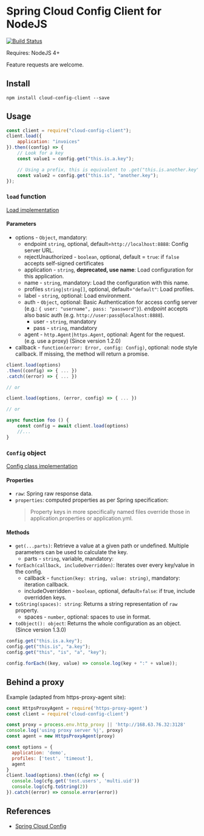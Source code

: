 # Spring Cloud Config Client for NodeJS

[![Build Status](https://travis-ci.org/victorherraiz/cloud-config-client.svg?branch=master)](https://travis-ci.org/victorherraiz/cloud-config-client)

Requires: NodeJS 4+

Feature requests are welcome.

## Install

    npm install cloud-config-client --save

## Usage

```js
const client = require("cloud-config-client");
client.load({
    application: "invoices"
}).then((config) => {
    // Look for a key
    const value1 = config.get("this.is.a.key");

    // Using a prefix, this is equivalent to .get("this.is.another.key");
    const value2 = config.get("this.is", "another.key");
});

```

### `load` function

[Load implementation](./index.js)

#### Parameters

* options - `Object`, mandatory:
  * endpoint `string`, optional, default=`http://localhost:8888`: Config server URL.
  * rejectUnauthorized - `boolean`, optional, default = `true`: if `false` accepts self-signed certificates
  * application - `string`, **deprecated, use name**: Load configuration for this application.
  * name - `string`, mandatory: Load the configuration with this name.
  * profiles `string|string[]`, optional, default=`"default"`: Load profiles.
  * label - `string`, optional: Load environment.
  * auth - `Object`, optional: Basic Authentication for access config server (e.g.: `{ user: "username", pass: "password"}`).
    _endpoint_ accepts also basic auth (e.g. `http://user:pass@localhost:8888`).
    * user - `string`, mandatory
    * pass - `string`, mandatory
  * agent - `http.Agent|https.Agent`, optional: Agent for the request. (e.g. use a proxy) (Since version 1.2.0)
* callback - `function(error: Error, config: Config)`, optional: node style callback. If missing, the method will return a promise.

```js
client.load(options)
.then((config) => { ... })
.catch((error) => { ... })

// or

client.load(options, (error, config) => { ... })

// or

async function foo () {
    const config = await client.load(options)
    //...
}

```

### `Config` object

[Config class implementation](./lib/config.js)

#### Properties

* `raw`: Spring raw response data.
* `properties`: computed properties as per Spring specification:
  > Property keys in more specifically named files override those in application.properties or application.yml.

#### Methods

* `get(...parts)`: Retrieve a value at a given path or undefined. Multiple parameters can be used to calculate the key.
  * parts - `string`, variable, mandatory:
* `forEach(callback, includeOverridden)`: Iterates over every key/value in the config.
  * callback - `function(key: string, value: string)`, mandatory: iteration callback.
  * includeOverridden - `boolean`, optional, default=`false`: if true, include overridden keys.
* `toString(spaces): string`: Returns a string representation of `raw` property.
  * spaces - `number`, optional: spaces to use in format.
* `toObject(): object`: Returns the whole configuration as an object. (Since version 1.3.0)

```js
config.get("this.is.a.key");
config.get("this.is", "a.key");
config.get("this", "is", "a", "key");

config.forEach((key, value) => console.log(key + ":" + value));
```

## Behind a proxy

Example (adapted from https-proxy-agent site):

```js
const HttpsProxyAgent = require('https-proxy-agent')
const client = require('cloud-config-client')

const proxy = process.env.http_proxy || 'http://168.63.76.32:3128'
console.log('using proxy server %j', proxy)
const agent = new HttpsProxyAgent(proxy)

const options = {
  application: 'demo',
  profiles: ['test', 'timeout'],
  agent
}
client.load(options).then((cfg) => {
  console.log(cfg.get('test.users', 'multi.uid'))
  console.log(cfg.toString(2))
}).catch((error) => console.error(error))
```

## References

* [Spring Cloud Config](http://cloud.spring.io/spring-cloud-config/)
